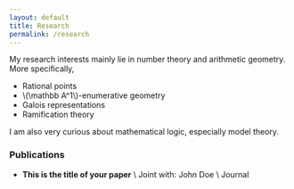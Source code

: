 ```yaml
---
layout: default
title: Research
permalink: /research
---
```

My research interests mainly lie in number theory and arithmetic geometry. More specifically, 

- Rational points
- \\(\mathbb A^1\\)-enumerative geometry
- Galois representations
- Ramification theory

I am also very curious about mathematical logic, especially model theory. 

### Publications
- **This is the title of your paper** \\
Joint with: John Doe  \\
Journal